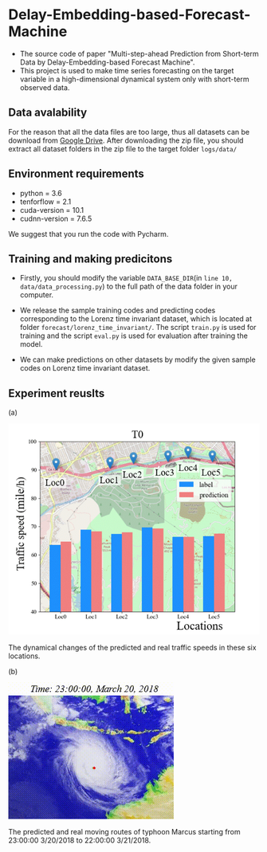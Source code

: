 # Delay-Embedding-based-Forecast-Machine
- The source code of paper "Multi-step-ahead Prediction from Short-term Data by Delay-Embedding-based Forecast Machine".
- This project is used to make time series forecasting on the target variable in a high-dimensional dynamical system only with short-term observed data.


## Data avalability
For the reason that all the data files are too large, thus all datasets can be download from [Google Drive](https://drive.google.com/open?id=1MLwkQ4APxGHVxnTFOM_TShdHQRJg8dzX). After downloading the zip file, you should extract all dataset folders in the zip file to the target folder `logs/data/`

## Environment requirements

- python = 3.6
- tenforflow = 2.1
- cuda-version = 10.1
- cudnn-version = 7.6.5

We suggest that you run the code with Pycharm.

## Training and making predicitons

- Firstly, you should modify the variable `DATA_BASE_DIR`(in `line 10, data/data_processing.py`) to the full path of the data folder in your computer.

- We release the sample training codes and predicting codes corresponding to the Lorenz time invariant dataset, which is located at folder `forecast/lorenz_time_invariant/`. The script `train.py` is used for training and the script `eval.py` is used for evaluation after training the model. 

- We can make predictions on other datasets by modify the given sample codes on Lorenz time invariant dataset.

## Experiment reuslts

(a)

![The prediciton results of Traffic dataset.](./demo_gif/traffic.gif)

The dynamical changes of the predicted and real traffic speeds in these six locations. 

(b)

![The prediciton results of Typhoon route dataset.](./demo_gif/typhoon.gif)

The predicted and real moving routes of typhoon Marcus starting from 23:00:00 3/20/2018 to 22:00:00 3/21/2018.